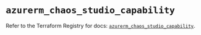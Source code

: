 # `azurerm_chaos_studio_capability`

Refer to the Terraform Registry for docs: [`azurerm_chaos_studio_capability`](https://registry.terraform.io/providers/hashicorp/azurerm/3.98.0/docs/resources/chaos_studio_capability).
